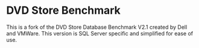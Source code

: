 # DVD Store Benchmark

This is a fork of the DVD Store Database Benchmark V2.1 created by Dell and VMWare.
This version is SQL Server specific and simplified for ease of use. 
